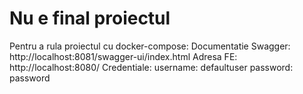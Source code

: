 # Nu e final proiectul
Pentru a rula proiectul cu docker-compose:
Documentatie Swagger: http://localhost:8081/swagger-ui/index.html
Adresa FE: http://localhost:8080/
Credentiale:
username: defaultuser
password: password
